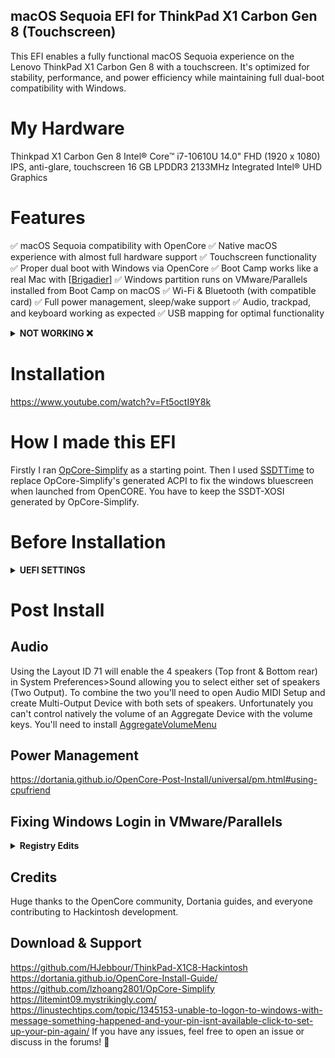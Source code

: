 ## macOS Sequoia EFI for ThinkPad X1 Carbon Gen 8 (Touchscreen)

This EFI enables a fully functional macOS Sequoia experience on the Lenovo ThinkPad X1 Carbon Gen 8 with a touchscreen. It's optimized for stability, performance, and power efficiency while maintaining full dual-boot compatibility with Windows.

# My Hardware
Thinkpad X1 Carbon Gen 8
Intel® Core™ i7-10610U
14.0" FHD (1920 x 1080) IPS, anti-glare, touchscreen
16 GB LPDDR3 2133MHz
Integrated Intel® UHD Graphics

# Features
✅ macOS Sequoia compatibility with OpenCore
✅ Native macOS experience with almost full hardware support
✅ Touchscreen functionality
✅ Proper dual boot with Windows via OpenCore
✅ Boot Camp works like a real Mac with [[Brigadier](https://github.com/timsutton/brigadier)]
✅ Windows partition runs on VMware/Parallels installed from Boot Camp on macOS
✅ Wi-Fi & Bluetooth (with compatible card)
✅ Full power management, sleep/wake support
✅ Audio, trackpad, and keyboard working as expected
✅ USB mapping for optimal functionality


<details>  
<summary><strong>NOT WORKING ❌</strong></summary>
<br>

| Feature                              | Status | Dependency          | Remarks                      |
| :----------------------------------- | ------ | ------------------- | ---------------------------- |
| Fingerprint Reader | ❌ | - | Will never work |
| Wireless WAN | ❌ | `DISABLED` in BIOS to save power. | Unable to investigate as I have no need and my model did not come with WWAN |
| DRM | ❌ | iGPU | DRM is broken with iGPUs |
| Internal Microphone | ❌ | - | I hope it will work one day |
| Thunderbolt 3 | ❌ | - | Not working |
| Continuity Camera | ❌ | - | Not working with Intel wireless cards |
| AirDrop | ❌ | - | Not working with Intel wireless cards |
| Apple Watch Auto Unlock | ❌ | - | Not working with Intel wireless cards |
| Instant Hotspot | ❌ | - | Not working with Intel wireless cards |
| Sidecar (wireless) | ❌ | - | Not working with Intel wireless cards |
| Continuity Markup and Sketch | ❌ | - | Not working with Intel wireless cards |
| Handoff | ❌ | - | Support dropped with macOS Sonoma and the new AirportIltwm kext |
| Universal Clipboard | ❌ | - | Support dropped with macOS Sonoma and the new AirportIltwm kext |
| SMS & Phone Call via iPhone | ❌ | - | Support dropped with macOS Sonoma and the new AirportIltwm kext |
| AirPlay to Mac | ❌ | - | Support dropped with macOS Sonoma and the new AirportIltwm kext |

</details>  

# Installation
https://www.youtube.com/watch?v=Ft5octI9Y8k

# How I made this EFI

Firstly I ran [OpCore-Simplify](https://github.com/lzhoang2801/OpCore-Simplify) as a starting point. Then I used [SSDTTime](https://github.com/corpnewt/SSDTTime) to replace OpCore-Simplify's generated ACPI to fix the windows bluescreen when launched from OpenCORE. You have to keep the SSDT-XOSI generated by OpCore-Simplify.


# Before Installation

<details><summary><strong>UEFI SETTINGS</strong></summary>
<br>
	
**Config**

- **Keyboard/Mouse**
  - `Trackpoint` **Enabled**
  - `Trackpad` **Enabled**
- **Display**
  - `Boot Display Device` **ThinkPad LCD**
  - `Total Graphics Memory` **512MB**
  - `Boot Time Extension` **Disabled**
- **CPU**
  - `Intel Hyper-Threading Technology` **Enabled**
- **Thunderbolt**
  - `Thunderbolt BIOS Assist Mode` **Disabled**
  - `Security Level` **No Security**
  - `Support in Pre Boot Environment -> Thunderbolt(TM) device` **Disabled**

**Security**

- **Memory Protection**
  - `Execution Prevention` **Enabled**
- **Virtualization**
  - `Kernel DMA Protection` **Disabled**
  - `Intel Virtualization Technology` **Enabled**
  - `Intel VT-d Feature` **Disabled**
  - `Enhanced Windows Biometric Security` **Disabled**
- **I/O Port Access**
  - `Wireless WAN` **Disabled**
- **Secure Boot**
  - `Secure Boot` **Disabled**
- **Intel SGX**
  - `Intel SGX Control` **Disabled**
- **Device Guard**
  - `Device Guard` **Disabled**

**Startup**

- `UEFI/Legacy Boot` **UEFI Only**
- `CSM Support` **No**
- `Boot Mode` **Quick**

</details>  

# Post Install
## Audio

Using the Layout ID 71 will enable the 4 speakers (Top front & Bottom rear) in System Preferences>Sound allowing you to select either set of speakers (Two Output). To combine the two you'll need to open Audio MIDI Setup and create Multi-Output Device with both sets of speakers. Unfortunately you can't control natively the volume of an Aggregate Device with the volume keys. You'll need to install [AggregateVolumeMenu](https://github.com/adaskar/AggregateVolumeMenu)

## Power Management
https://dortania.github.io/OpenCore-Post-Install/universal/pm.html#using-cpufriend

## Fixing Windows Login in VMware/Parallels
<details><summary><strong>Registry Edits</strong></summary>
<br>

To avoid issues logging into Windows while running it in VMware or Parallels from your Boot Camp partition, apply this registry fix:

Open Registry Editor (regedit.exe).

Navigate to:

Copy
Edit
HKEY_LOCAL_MACHINE\SOFTWARE\Microsoft\Windows NT\CurrentVersion\PasswordLess\Device
Locate DevicePasswordLessBuildVersion and change its value from 2 to 0.

Restart Windows.

This disables the "Require Windows Hello" setting and ensures smooth logins.

Fixing Microsoft Account Login Issues in VMware/Parallels
To make Windows authenticate Microsoft accounts correctly while running in a VM, you need to enable some logon services and ensure network access is active.

Registry Changes for Services
Open Registry Editor (regedit.exe).

Navigate to:

sql
Copy
Edit
HKEY_LOCAL_MACHINE\SYSTEM\ControlSet001\Services
Modify the Start key for each of the following services:

Set to Manual (Start = 3):

lmhosts (TCP/IP NetBIOS Helper)

Netman (Network Connections)

VaultSvc (Credential Manager)

Wecsvc (Windows Event Collector)

WbioSrvc (Windows Biometric Service)

wlidsvc (Microsoft Account Sign-in Assistant)



Set to Automatic (Start = 2):

Dhcp (DHCP Client)

EventLog (Windows Event Log)

EventSystem (COM+ Event System)

LanmanServer (Server)

LanmanWorkstation (Workstation)

NlaSvc (Network Location Awareness)

nsi (Network Store Interface Service)

SamSs (Security Accounts Manager)

Reboot Windows.

After applying these changes, Windows should be able to contact Microsoft's servers and validate your password, allowing you to log in without issues.

</details>  



## Credits
Huge thanks to the OpenCore community, Dortania guides, and everyone contributing to Hackintosh development.

## Download & Support
https://github.com/HJebbour/ThinkPad-X1C8-Hackintosh
https://dortania.github.io/OpenCore-Install-Guide/
https://github.com/lzhoang2801/OpCore-Simplify
https://litemint09.mystrikingly.com/
https://linustechtips.com/topic/1345153-unable-to-logon-to-windows-with-message-something-happened-and-your-pin-isnt-available-click-to-set-up-your-pin-again/
If you have any issues, feel free to open an issue or discuss in the forums! 🚀
